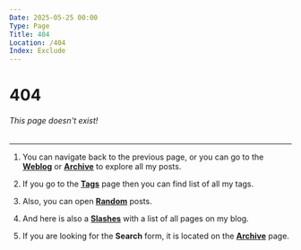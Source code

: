 ```yaml
---
Date: 2025-05-25 00:00
Type: Page
Title: 404
Location: /404
Index: Exclude
---
```


# 404

###### This page doesn't exist!

---

1. You can navigate back to the previous page, or you can go to the [**Weblog**](/) or [**Archive**](/archive) to explore all my posts.

2. If you go to the [**Tags**](/tags) page then you can find list of all my tags.

3. Also, you can open [**Random**](/random) posts.

4. And here is also a [**Slashes**](/slashes) with a list of all pages on my blog.

5. If you are looking for the **Search** form, it is located on the [**Archive**](/archive) page.
